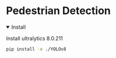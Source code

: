 # Pedestrian Detection

<details open>
<summary>Install</summary>

Install ultralytics 8.0.211

```bash
pip install -e ./YOLOv8
```
